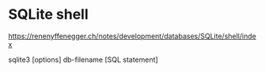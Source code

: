 # SQLite shell

https://renenyffenegger.ch/notes/development/databases/SQLite/shell/index

sqlite3 [options] db-filename [SQL statement]
